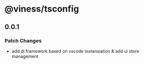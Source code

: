 # @viness/tsconfig

## 0.0.1

### Patch Changes

- add di framework based on vscode instansiation & add ui store management
